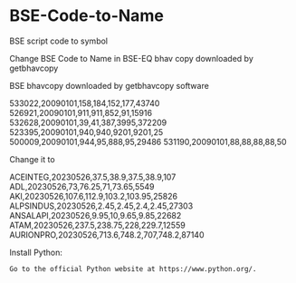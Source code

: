 # BSE-Code-to-Name

BSE script code to symbol

Change BSE Code to Name in BSE-EQ bhav copy downloaded by getbhavcopy

BSE bhavcopy downloaded by getbhavcopy software 

533022,20090101,158,184,152,177,43740
526921,20090101,911,911,852,91,15916
532628,20090101,39,41,387,3995,372209
523395,20090101,940,940,9201,9201,25
500009,20090101,944,95,888,95,29486
531190,20090101,88,88,88,88,50

Change it to 

ACEINTEG,20230526,37.5,38.9,37.5,38.9,107
ADL,20230526,73,76.25,71,73.65,5549
AKI,20230526,107.6,112.9,103.2,103.95,25826
ALPSINDUS,20230526,2.45,2.45,2.4,2.45,27303
ANSALAPI,20230526,9.95,10,9.65,9.85,22682
ATAM,20230526,237.5,238.75,228,229.7,12559
AURIONPRO,20230526,713.6,748.2,707,748.2,87140

 Install Python:

    Go to the official Python website at https://www.python.org/.
